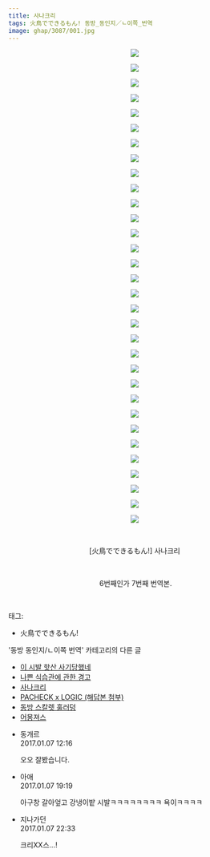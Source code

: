```yaml
---
title: 사나크리
tags: 火鳥でできるもん! 동방_동인지／ㄴ이쪽_번역
image: ghap/3087/001.jpg
---
```

<div class="article">
<p style="text-align: center; clear: none; float: none;"><img src="{{ site.nasurl }}/ghap/3087/001.jpg"/></p>
<p style="text-align: center; clear: none; float: none;"><img src="{{ site.nasurl }}/ghap/3087/002.jpg"/></p>
<p style="text-align: center; clear: none; float: none;"><img src="{{ site.nasurl }}/ghap/3087/003.jpg"/></p>
<p style="text-align: center; clear: none; float: none;"><img src="{{ site.nasurl }}/ghap/3087/004.jpg"/></p>
<p style="text-align: center; clear: none; float: none;"><img src="{{ site.nasurl }}/ghap/3087/005.jpg"/></p>
<p style="text-align: center; clear: none; float: none;"><img src="{{ site.nasurl }}/ghap/3087/006.jpg"/></p>
<p style="text-align: center; clear: none; float: none;"><img src="{{ site.nasurl }}/ghap/3087/007.jpg"/></p>
<p style="text-align: center; clear: none; float: none;"><img src="{{ site.nasurl }}/ghap/3087/008.jpg"/></p>
<p style="text-align: center; clear: none; float: none;"><img src="{{ site.nasurl }}/ghap/3087/009.jpg"/></p>
<p style="text-align: center; clear: none; float: none;"><img src="{{ site.nasurl }}/ghap/3087/010.jpg"/></p>
<p style="text-align: center; clear: none; float: none;"><img src="{{ site.nasurl }}/ghap/3087/011.jpg"/></p>
<p style="text-align: center; clear: none; float: none;"><img src="{{ site.nasurl }}/ghap/3087/012.jpg"/></p>
<p style="text-align: center; clear: none; float: none;"><img src="{{ site.nasurl }}/ghap/3087/013.jpg"/></p>
<p style="text-align: center; clear: none; float: none;"><img src="{{ site.nasurl }}/ghap/3087/014.jpg"/></p>
<p style="text-align: center; clear: none; float: none;"><img src="{{ site.nasurl }}/ghap/3087/015.jpg"/></p>
<p style="text-align: center; clear: none; float: none;"><img src="{{ site.nasurl }}/ghap/3087/016.jpg"/></p>
<p style="text-align: center; clear: none; float: none;"><img src="{{ site.nasurl }}/ghap/3087/017.jpg"/></p>
<p style="text-align: center; clear: none; float: none;"><img src="{{ site.nasurl }}/ghap/3087/018.jpg"/></p>
<p style="text-align: center; clear: none; float: none;"><img src="{{ site.nasurl }}/ghap/3087/019.jpg"/></p>
<p style="text-align: center; clear: none; float: none;"><img src="{{ site.nasurl }}/ghap/3087/020.jpg"/></p>
<p style="text-align: center; clear: none; float: none;"><img src="{{ site.nasurl }}/ghap/3087/021.jpg"/></p>
<p style="text-align: center; clear: none; float: none;"><img src="{{ site.nasurl }}/ghap/3087/022.jpg"/></p>
<p style="text-align: center; clear: none; float: none;"><img src="{{ site.nasurl }}/ghap/3087/023.jpg"/></p>
<p style="text-align: center; clear: none; float: none;"><img src="{{ site.nasurl }}/ghap/3087/024.jpg"/></p>
<p style="text-align: center; clear: none; float: none;"><img src="{{ site.nasurl }}/ghap/3087/025.jpg"/></p>
<p style="text-align: center; clear: none; float: none;"><img src="{{ site.nasurl }}/ghap/3087/026.jpg"/></p>
<p style="text-align: center; clear: none; float: none;"><img src="{{ site.nasurl }}/ghap/3087/027.jpg"/></p>
<p style="text-align: center; clear: none; float: none;"><img src="{{ site.nasurl }}/ghap/3087/028.jpg"/></p>
<p style="text-align: center; clear: none; float: none;"><img src="{{ site.nasurl }}/ghap/3087/029.jpg"/></p>
<p style="text-align: center; clear: none; float: none;"><img src="{{ site.nasurl }}/ghap/3087/030.jpg"/></p>
<p style="text-align: center; clear: none; float: none;"><img src="{{ site.nasurl }}/ghap/3087/031.jpg"/></p>
<p style="text-align: center; clear: none; float: none;"><img src="{{ site.nasurl }}/ghap/3087/032.jpg"/></p>
<p style="text-align: center; clear: none; float: none;"><br/></p>
<p style="text-align: center; clear: none; float: none;">[火鳥でできるもん!] 사나크리</p>
<p style="text-align: center; clear: none; float: none;"><br/></p>
<p style="text-align: center; clear: none; float: none;"> 6번째인가 7번째 번역본.</p>
<p><br/></p>
</div><div class="tagTrail">
<p>태그: </p>
<ul>
<li>火鳥でできるもん!</li>
</ul>
</div><div class="another">
<p>'동방 동인지/ㄴ이쪽 번역' 카테고리의 다른 글</p>
<ul>
<li><a href="/2017-01-08-ghap_3090">이 시발 핫산 사기당했네</a></li>
<li><a href="/2017-01-07-ghap_3089">나쁜 식습관에 관한 경고</a></li>
<li><a href="/2017-01-07-ghap_3087">사나크리</a></li>
<li><a href="/2016-12-03-ghap_2830">PACHECK x LOGIC (해답본 첨부)</a></li>
<li><a href="/2016-08-30-ghap_1925">동방 스칼렛 훌러덩</a></li>
<li><a href="/2016-08-28-ghap_1896">어묭져스</a></li>
</ul>
</div><div class="cb_module cb_fluid">
<div class="cb_wrt cb_profile">
<div class="comment">
<ul>
<li class="cb_thumb_off" id="comment14885182">
<div class="cb_comment_area">
<div class="cb_info_area">
<div class="cb_section">
<span class="cb_nick_name">동개르</span>
</div>
<div class="cb_section">
<span class="cb_date">2017.01.07 12:16 </span>
</div>
</div>
<div class="cb_dsc_comment">
<p class="cb_dsc">
											오오 잘봤습니다.<br/>
</p>
</div>
</div></li>
<li class="cb_thumb_off" id="comment14885554">
<div class="cb_comment_area">
<div class="cb_info_area">
<div class="cb_section">
<span class="cb_nick_name">아애</span>
</div>
<div class="cb_section">
<span class="cb_date">2017.01.07 19:19 </span>
</div>
</div>
<div class="cb_dsc_comment">
<p class="cb_dsc">
											아구창 갈아엎고 강냉이밭 시발ㅋㅋㅋㅋㅋㅋㅋㅋ 욕이ㅋㅋㅋㅋ
										</p>
</div>
</div></li>
<li class="cb_thumb_off" id="comment14885732">
<div class="cb_comment_area">
<div class="cb_info_area">
<div class="cb_section">
<span class="cb_nick_name">지나가던</span>
</div>
<div class="cb_section">
<span class="cb_date">2017.01.07 22:33 </span>
</div>
</div>
<div class="cb_dsc_comment">
<p class="cb_dsc">
											크리XX스...!
										</p>
</div>
</div></li>
</ul>
</div>
</div><!-- commentList close -->
</div>